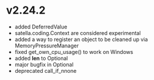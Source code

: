 # v2.24.2

* added DeferredValue
* satella.coding.Context are considered experimental
* added a way to register an object to be cleaned up via MemoryPressureManager
* fixed get_own_cpu_usage() to work on Windows
* added __len__ to Optional
* major bugfix in Optional
* deprecated call_if_nnone
